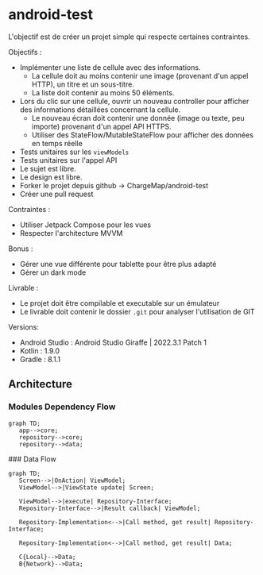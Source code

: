 # android-test

L'objectif est de créer un projet simple qui respecte certaines contraintes.

Objectifs :
- Implémenter une liste de cellule avec des informations.
	- La cellule doit au moins contenir une image (provenant d'un appel HTTP), un titre et un sous-titre.
	- La liste doit contenir au moins 50 éléments.
- Lors du clic sur une cellule, ouvrir un nouveau controller pour afficher des informations détaillées concernant la cellule.
	- Le nouveau écran doit contenir une donnée (image ou texte, peu importe) provenant d'un appel API HTTPS.
	- Utiliser des StateFlow/MutableStateFlow pour afficher des données en temps réelle
- Tests unitaires sur les `viewModels`
- Tests unitaires sur l'appel API
- Le sujet est libre.
- Le design est libre.
- Forker le projet depuis github -> ChargeMap/android-test
- Créer une pull request

Contraintes :
- Utiliser Jetpack Compose pour les vues
- Respecter l'architecture MVVM

Bonus :
- Gérer une vue différente pour tablette pour être plus adapté
- Gérer un dark mode

Livrable :
- Le projet doit être compilable et executable sur un émulateur
- Le livrable doit contenir le dossier `.git` pour analyser l'utilisation de GIT

Versions:
- Android Studio : Android Studio Giraffe | 2022.3.1 Patch 1
- Kotlin : 1.9.0
- Gradle : 8.1.1

## Architecture

### Modules Dependency Flow

```mermaid
graph TD;
   app-->core;
   repository-->core;
   repository-->data;
```
<div data-mermaid-graph-name="simple">
### Data Flow

```mermaid
graph TD;
   Screen-->|OnAction| ViewModel;
   ViewModel-->|ViewState update| Screen;

   ViewModel-->|execute| Repository-Interface;
   Repository-Interface-->|Result callback| ViewModel;

   Repository-Implementation<-->|Call method, get result| Repository-Interface;

   Repository-Implementation<-->|Call method, get result| Data;

   C{Local}-->Data;
   B{Network}-->Data;
```
</div>







